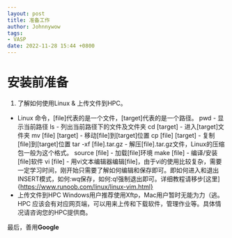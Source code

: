 ```yaml
---
layout: post
title: 准备工作
author: Johnnywow
tags:
- VASP
date: 2022-11-28 15:44 +0800
---
```

# 安装前准备

1. 了解如何使用Linux & 上传文件到HPC。
  - Linux 命令，[file]代表的是一个文件，[target]代表的是一个路径。
  pwd - 显示当前路径
  ls - 列出当前路径下的文件及文件夹
  cd [target] - 进入[target]文件夹
  mv [file] [target] - 移动[file]到[target]位置
  cp [file] [target] - 复制[file]到[target]位置
  tar -xf [file].tar.gz - 解压[file].tar.gz文件，Linux的压缩包一般为这个格式。
  source [file] - 加载[file]环境
  make [file] - 编译/安装[file]软件
  vi [file] - 用vi文本编辑器编辑[file]，由于vi的使用比较复杂，需要一定学习时间，刚开始只需要了解如何编辑和保存即可。即如何进入和退出INSERT模式，如何:wq保存，如何:q!强制退出即可。详细教程请移步[这里]{https://www.runoob.com/linux/linux-vim.html}
  - 上传文件到HPC
  Windows用户推荐使用Xftp，Mac用户暂时无能为力（逃。
  HPC 应该会有对应网页端，可以用来上传和下载软件，管理作业等。具体情况请咨询您的HPC提供商。
  
  最后，善用**Google**
